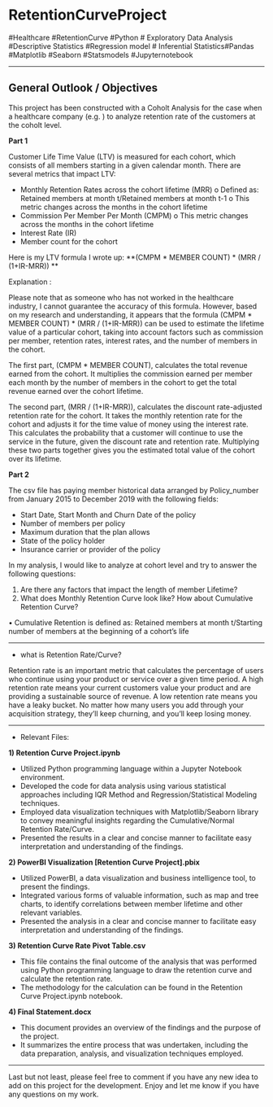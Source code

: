 # RetentionCurveProject
#Healthcare #RetentionCurve #Python # Exploratory Data Analysis #Descriptive Statistics #Regression model # Inferential Statistics#Pandas #Matplotlib #Seaborn #Statsmodels #Jupyternotebook

-------------------------------------

## General Outlook / Objectives

This project has been constructed with a Coholt Analysis for the case when a healthcare company (e.g. ) to analyze retention rate of the customers at the coholt level. 

**Part 1** 

Customer Life Time Value (LTV) is measured for each cohort, which consists of all members starting in a given calendar month. There are several metrics that impact LTV:  

-	Monthly Retention Rates across the cohort lifetime (MRR)
o	Defined as: Retained members at month t/Retained members at month t-1 
o	This metric changes across the months in the cohort lifetime
-	Commission Per Member Per Month (CMPM) 
o	This metric changes across the months in the cohort lifetime
-	Interest Rate (IR)
-	Member count for the cohort

Here is my LTV formula I wrote up: **(CMPM * MEMBER COUNT) * (MRR / (1+IR-MRR)) **

Explanation : 

Please note that as someone who has not worked in the healthcare industry, I cannot guarantee the accuracy of this formula. However, based on my research and understanding, it appears that the formula (CMPM * MEMBER COUNT) * (MRR / (1+IR-MRR)) can be used to estimate the lifetime value of a particular cohort, taking into account factors such as commission per member, retention rates, interest rates, and the number of members in the cohort. 

The first part, (CMPM * MEMBER COUNT), calculates the total revenue earned from the cohort. It multiplies the commission earned per member each month by the number of members in the cohort to get the total revenue earned over the cohort lifetime.

The second part, (MRR / (1+IR-MRR)), calculates the discount rate-adjusted retention rate for the cohort. It takes the monthly retention rate for the cohort and adjusts it for the time value of money using the interest rate. This calculates the probability that a customer will continue to use the service in the future, given the discount rate and retention rate.
Multiplying these two parts together gives you the estimated total value of the cohort over its lifetime.



**Part 2** 

The csv file has paying member historical data arranged by Policy_number from January 2015 to December 2019 with the following fields:

-	Start Date, Start Month and Churn Date of the policy
-	Number of members per policy 
-	Maximum duration that the plan allows 
-	State of the policy holder
-	Insurance carrier or provider of the policy 

In my analysis, I would like to analyze at cohort level and try to answer the following questions:

1.	Are there any factors that impact the length of member Lifetime? 
2.	What does Monthly Retention Curve look like? How about Cumulative Retention Curve? 

•	Cumulative Retention is defined as: Retained members at month t/Starting number of members at the beginning of a cohort’s life



-------------------------------------

* what is Retention Rate/Curve? 

Retention rate is an important metric that calculates the percentage of users who continue using your product or service over a given time period. A high retention rate means your current customers value your product and are providing a sustainable source of revenue. A low retention rate means you have a leaky bucket. No matter how many users you add through your acquisition strategy, they’ll keep churning, and you’ll keep losing money.            

-------------------------------------

* Relevant Files:

**1) Retention Curve Project.ipynb**

- Utilized Python programming language within a Jupyter Notebook environment.
- Developed the code for data analysis using various statistical approaches including IQR Method and Regression/Statistical Modeling techniques.
- Employed data visualization techniques with Matplotlib/Seaborn library to convey meaningful insights regarding the Cumulative/Normal Retention Rate/Curve.
- Presented the results in a clear and concise manner to facilitate easy interpretation and understanding of the findings.

**2) PowerBI Visualization [Retention Curve Project].pbix**

- Utilized PowerBI, a data visualization and business intelligence tool, to present the findings.
- Integrated various forms of valuable information, such as map and tree charts, to identify correlations between member lifetime and other relevant variables.
- Presented the analysis in a clear and concise manner to facilitate easy interpretation and understanding of the findings.

**3) Retention Curve Rate Pivot Table.csv**

- This file contains the final outcome of the analysis that was performed using Python programming language to draw the retention curve and calculate the retention rate.
- The methodology for the calculation can be found in the Retention Curve Project.ipynb notebook.

**4) Final Statement.docx**

- This document provides an overview of the findings and the purpose of the project.
- It summarizes the entire process that was undertaken, including the data preparation, analysis, and visualization techniques employed.
 
---------------------------------

Last but not least, please feel free to comment if you have any new idea to add on this project for the development.
Enjoy and let me know if you have any questions on my work.
